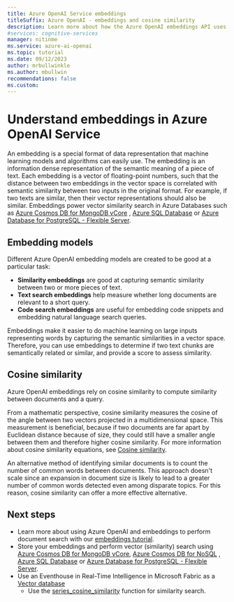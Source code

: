 ```yaml
---
title: Azure OpenAI Service embeddings
titleSuffix: Azure OpenAI - embeddings and cosine similarity
description: Learn more about how the Azure OpenAI embeddings API uses cosine similarity for document search and to measure similarity between texts.
#services: cognitive-services
manager: nitinme
ms.service: azure-ai-openai
ms.topic: tutorial
ms.date: 09/12/2023
author: mrbullwinkle
ms.author: mbullwin
recommendations: false
ms.custom:
---
```


# Understand embeddings in Azure OpenAI Service

An embedding is a special format of data representation that machine learning models and algorithms can easily use. The embedding is an information dense representation of the semantic meaning of a piece of text. Each embedding is a vector of floating-point numbers, such that the distance between two embeddings in the vector space is correlated with semantic similarity between two inputs in the original format. For example, if two texts are similar, then their vector representations should also be similar. Embeddings power vector similarity search in Azure Databases such as [Azure Cosmos DB for MongoDB vCore](/azure/cosmos-db/mongodb/vcore/vector-search) ,  [Azure SQL Database](/azure/azure-sql/database/ai-artificial-intelligence-intelligent-applications?view=azuresql&preserve-view=true#vector-search) or [Azure Database for PostgreSQL - Flexible Server](/azure/postgresql/flexible-server/how-to-use-pgvector).

## Embedding models

Different Azure OpenAI embedding models are created to be good at a particular task:
 
- **Similarity embeddings** are good at capturing semantic similarity between two or more pieces of text.
- **Text search embeddings** help measure whether long documents are relevant to a short query. 
- **Code search embeddings** are useful for embedding code snippets and embedding natural language search queries.

Embeddings make it easier to do machine learning on large inputs representing words by capturing the semantic similarities in a vector space. Therefore, you can use embeddings to determine if two text chunks are semantically related or similar, and provide a score to assess similarity.

## Cosine similarity

Azure OpenAI embeddings rely on cosine similarity to compute similarity between documents and a query.

From a mathematic perspective, cosine similarity measures the cosine of the angle between two vectors projected in a multidimensional space. This measurement is beneficial, because if two documents are far apart by Euclidean distance because of size, they could still have a smaller angle between them and therefore higher cosine similarity. For more information about cosine similarity equations, see [Cosine similarity](https://en.wikipedia.org/wiki/Cosine_similarity).

An alternative method of identifying similar documents is to count the number of common words between documents. This approach doesn't scale since an expansion in document size is likely to lead to a greater number of common words detected even among disparate topics. For this reason, cosine similarity can offer a more effective alternative.

## Next steps

* Learn more about using Azure OpenAI and embeddings to perform document search with our [embeddings tutorial](../tutorials/embeddings.md).
* Store your embeddings and perform vector (similarity) search using [Azure Cosmos DB for MongoDB vCore](/azure/cosmos-db/mongodb/vcore/vector-search), [Azure Cosmos DB for NoSQL](/azure/cosmos-db/rag-data-openai) ,  [Azure SQL Database](/azure/azure-sql/database/ai-artificial-intelligence-intelligent-applications?view=azuresql&preserve-view=true#vector-search) or [Azure Database for PostgreSQL - Flexible Server](/azure/postgresql/flexible-server/how-to-use-pgvector).
* Use an Eventhouse in Real-Time Intelligence in Microsoft Fabric as a [Vector database](/fabric/real-time-intelligence/vector-database)
    * Use the [series_cosine_similarity](/kusto/query/series-cosine-similarity-function?view=microsoft-fabric&preserve-view=true) function for similarity search.
